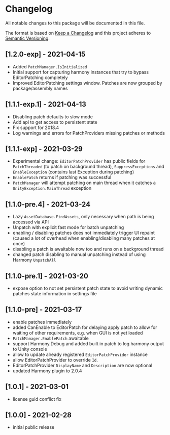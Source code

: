 # Changelog
All notable changes to this package will be documented in this file.

The format is based on [Keep a Changelog](http://keepachangelog.com/en/1.0.0/)
and this project adheres to [Semantic Versioning](http://semver.org/spec/v2.0.0.html).

## [1.2.0-exp] - 2021-04-15
- Added ``PatchManager.IsInitialized``
- Initial support for capturing harmony instances that try to bypass EditorPatching completely
- Improved EditorPatching settings window. Patches are now grouped by package/assembly names

## [1.1.1-exp.1] - 2021-04-13
- Disabling patch defaults to slow mode
- Add api to get access to persistent state
- Fix support for 2018.4
- Log warnings and errors for PatchProviders missing patches or methods

## [1.1.1-exp] - 2021-03-29
- Experimental change: ``EditorPatchProvider`` has public fields for ``PatchThreaded`` (to patch on background thread), ``SuppressExceptions`` and ``EnableException`` (contains last Exception during patching)
- ``EnablePatch`` returns if patching was successful
- ``PatchManager`` will attempt patching on main thread when it catches a ``UnityException.MainThread`` exception

## [1.1.0-pre.4] - 2021-03-24
- Lazy ``AssetDatabase.FindAssets``, only necessary when path is being accessed via API 
- Unpatch with explicit fast mode for batch unpatching
- enabling / disabling patches does not immediately trigger UI repaint (caused a lot of overhead when enabling/disabling many patches at once)
- disabling a patch is awaitable now too and runs on a background thread
- changed patch disabling to manual unpatching instead of using Harmony ``UnpatchAll``

## [1.1.0-pre.1] - 2021-03-20
- expose option to not set persistent patch state to avoid writing dynamic patches state information in settings file

## [1.1.0-pre] - 2021-03-17
- enable patches immediately
- added CanEnable to EditorPatch for delaying apply patch to allow for waiting of other requirements, e.g. when GUI is not yet loaded
- ``PatchManager.EnablePatch`` awaitable
- support Harmony.Debug and added built in patch to log harmony output to Unity console
- allow to update already registered ``EditorPatchProvider`` instance
- allow EditorPatchProvider to override ``Id``.
- EditorPatchProvider ``DisplayName`` and ``Description`` are now optional 
- updated Harmony plugin to 2.0.4

## [1.0.1] - 2021-03-01
- license guid conflict fix

## [1.0.0] - 2021-02-28
- initial public release
